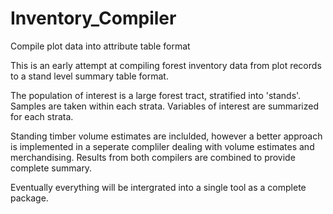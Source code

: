 # Inventory_Compiler
Compile plot data into attribute table format 

This is an early attempt at compiling forest inventory data from plot records to a stand level summary table format. 

The population of interest is a large forest tract, stratified into 'stands'. Samples are taken within each strata. Variables of interest are summarized for each strata.  

Standing timber volume estimates are inclulded, however a better approach is implemented in a seperate compliler dealing with volume estimates and merchandising. Results from both compilers are combined to provide complete summary. 

Eventually everything will be intergrated into a single tool as a complete package.
